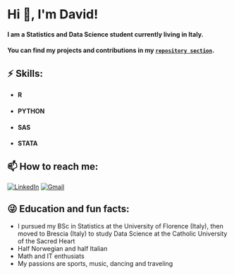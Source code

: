 <h1>Hi 👋, I'm David!</h1>

#### I am a Statistics and Data Science student currently living in Italy.

#### You can find my projects and contributions in my [`repository section`](https://github.com/DavidAlexanderMoe?tab=repositories).


## ⚡ **Skills:**
- #### R
- #### PYTHON
- #### SAS
- #### STATA


## 📫 **How to reach me:**
[![LinkedIn](https://img.shields.io/badge/LinkedIn-0077B5?style=for-the-badge&logo=linkedin&logoColor=white)](https://www.linkedin.com/in/david-alexander-moe-a9674224a/)
[![Gmail](https://img.shields.io/badge/Gmail-D14836?style=for-the-badge&logo=gmail&logoColor=white)](mailto:Davidalexander100@hotmail.com)


## 😜 **Education and fun facts:**
- I pursued my BSc in Statistics at the University of Florence (Italy), then moved to Brescia (Italy) to study Data Science at the Catholic University of the Sacred Heart
- Half Norwegian and half Italian
- Math and IT enthusiats
- My passions are sports, music, dancing and traveling
